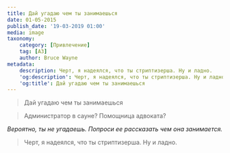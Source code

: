```yaml
---
title: Дай угадаю чем ты занимаешься
date: 01-05-2015
publish_date: '19-03-2019 01:00'
media: image
taxonomy:
    category: [Привлечение]
    tag: [A3]
    author: Bruce Wayne
metadata:
    description: Черт, я надеялся, что ты стриптизерша. Ну и ладно.
    'og:description': Черт, я надеялся, что ты стриптизерша. Ну и ладно.
    'og:title': Дай угадаю чем ты занимаешься
---
```


> Дай угадаю чем ты занимаешься

> Администратор в сауне? Помощница адвоката?

_Вероятно, ты не угадаешь. Попроси ее рассказать чем она занимается._

> Черт, я надеялся, что ты стриптизерша. Ну и ладно.